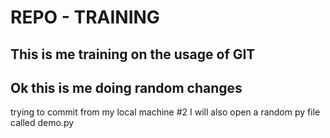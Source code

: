 # REPO - TRAINING 
This is me training on the usage of GIT
-----
Ok this is me doing random changes
-----
trying to commit from my local machine #2
I will also open a random py file called demo.py